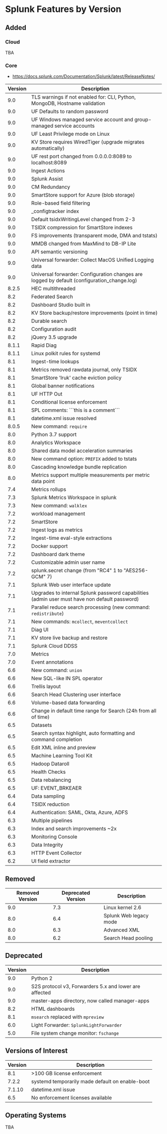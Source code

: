 # Splunk Features by Version

## Added

### Cloud

TBA

### Core

- https://docs.splunk.com/Documentation/Splunk/latest/ReleaseNotes/

| Version | Description |
| ------- | ----------- |
| 9.0 | TLS warnings if not enabled for: CLI, Python, MongoDB, Hostname validation |
| 9.0 | UF Defaults to random password |
| 9.0 | UF Windows managed service account and group-managed service accounts |
| 9.0 | UF Least Privilege mode on Linux |
| 9.0 | KV Store requires WiredTiger (upgrade migrates automatically) |
| 9.0 | UF rest port changed from 0.0.0.0:8089 to localhost:8089 |
| 9.0 | Ingest Actions |
| 9.0 | Splunk Assist |
| 9.0 | CM Redundancy |
| 9.0 | SmartStore support for Azure (blob storage) |
| 9.0 | Role-based field filtering |
| 9.0 | _configtracker index |
| 9.0 | Default tsidxWritingLevel changed from 2-3 |
| 9.0 | TSIDX compression for SmartStore indexes |
| 9.0 | FS improvements (transparent mode, DMA and tstats) |
| 9.0 | MMDB changed from MaxMind to DB-IP Lite |
| 9.0 | API semantic versioning |
| 9.0 | Universal forwarder: Collect MacOS Unified Logging data	|
| 9.0 | Universal forwarder: Configuration changes are logged by default (configuration_change.log) |
| 8.2.5 | HEC multithreaded |
| 8.2 | Federated Search |
| 8.2 | Dashboard Studio built in |
| 8.2 | KV Store backup/restore improvements (point in time) |
| 8.2 | Durable search |
| 8.2 | Configuration audit |
| 8.2 | jQuery 3.5 upgrade |
| 8.1.1 | Rapid Diag |
| 8.1.1 | Linux polkit rules for systemd |
| 8.1 | Ingest-time lookups |
| 8.1 | Metrics removed rawdata journal, only TSIDX |
| 8.1 | SmartStore 'lruk' cache eviction policy |
| 8.1 | Global banner notifications |
| 8.1 | UF HTTP Out |
| 8.1 | Conditional license enforcement |
| 8.1 | SPL comments: \`\`\`this is a comment\`\`\` |
| 8.1 | datetime.xml issue resolved |
| 8.0.5 | New command: `require` |
| 8.0 | Python 3.7 support |
| 8.0 | Analytics Workspace |
| 8.0 | Shared data model acceleration summaries |
| 8.0 | New command option: `PREFIX` added to tstats |
| 8.0 | Cascading knowledge bundle replication |
| 8.0 | Metrics support multiple measurements per metric data point |
| 7.4 | Metrics rollups |
| 7.3 | Splunk Metrics Workspace in splunk |
| 7.3 | New command: `walklex` |
| 7.2 | workload management |
| 7.2 | SmartStore |
| 7.2 | Ingest logs as metrics |
| 7.2 | Ingest-time eval-style extractions |
| 7.2 | Docker support |
| 7.2 | Dashboard dark theme |
| 7.2 | Customizable admin user name |
| 7.2 | splunk.secret change (from "RC4" $1$ to "AES256-GCM" $7$)
| 7.1 | Splunk Web user interface update |
| 7.1 | Upgrades to internal Splunk password capabilities (admin user must have non default password) |
| 7.1 | Parallel reduce search processing (new command: `redistribute`) |
| 7.1 | New commands: `mcollect`, `meventcollect` |
| 7.1 | Diag UI |
| 7.1 | KV store live backup and restore |
| 7.1 | Splunk Cloud DDSS |
| 7.0 | Metrics |
| 7.0 | Event annotations |
| 6.6 | New command: `union` |
| 6.6 | New SQL-like IN SPL operator |
| 6.6 | Trellis layout |
| 6.6 | Search Head Clustering user interface |
| 6.6 | Volume-based data forwarding |
| 6.6 | Change in default time range for Search (24h from all of time) |
| 6.5 | Datasets |
| 6.5 | Search syntax highlight, auto formatting and command completion |
| 6.5 | Edit XML inline and preview |
| 6.5 | Machine Learning Tool Kit |
| 6.5 | Hadoop Dataroll |
| 6.5 | Health Checks |
| 6.5 | Data rebalancing |
| 6.5 | UF: EVENT_BRKEAER |
| 6.4 | Data sampling |
| 6.4 | TSIDX reduction |
| 6.4 | Authentication: SAML, Okta, Azure, ADFS |
| 6.3 | Multiple pipelines
| 6.3 | Index and search improvements ~2x |
| 6.3 | Monitoring Console |
| 6.3 | Data Integrity |
| 6.3 | HTTP Event Collector |
| 6.2 | UI field extractor |

## Removed

| Removed Version | Deprecated Version | Description |
| --------------- | ------------------ | ----------- |
| 9.0 | 7.3 | Linux kernel 2.6 |
| 8.0 | 6.4 | Splunk Web legacy mode |
| 8.0 | 6.3 | Advanced XML |
| 8.0 | 6.2 | Search Head pooling |

## Deprecated

| Version | Description |
| ------- | ----------- |
| 9.0 | Python 2 |
| 9.0 | S2S protocol v3, Forwarders 5.x and lower are affected |
| 9.0 | master-apps directory, now called manager-apps |
| 8.2 | HTML dashboards |
| 8.1 | `msearch` replaced with `mpreview` |
| 6.0 | Light Forwarder: `SplunkLightForwarder` |
| 5.0 | File system change monitor: `fschange` |

## Versions of Interest

| Version | Description |
| ------- | ----------- |
| 8.1     | &gt;100 GB license enforcement |
| 7.2.2   | systemd temporarily made default on enable-boot |
| 7.1.10  | datetime.xml issue |
| 6.5     | No enforcement licenses available |

## Operating Systems

TBA
